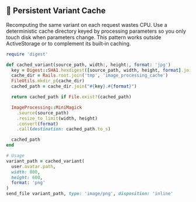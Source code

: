 ## 💾 Persistent Variant Cache

Recomputing the same variant on each request wastes CPU. Use a deterministic cache directory keyed by processing parameters so you only touch disk when parameters change. This pattern works outside ActiveStorage or to complement its built‐in caching.

```ruby
require 'digest'

def cached_variant(source_path, width:, height:, format: 'jpg')
  key = Digest::SHA1.hexdigest([source_path, width, height, format].join(':'))
  cache_dir = Rails.root.join('tmp', 'image_processing_cache')
  FileUtils.mkdir_p(cache_dir)
  cached_path = cache_dir.join("#{key}.#{format}")

  return cached_path if File.exist?(cached_path)

  ImageProcessing::MiniMagick
    .source(source_path)
    .resize_to_limit(width, height)
    .convert(format)
    .call(destination: cached_path.to_s)

  cached_path
end

# Usage
variant_path = cached_variant(
  user.avatar.path,
  width: 800,
  height: 600,
  format: 'png'
)
send_file variant_path, type: 'image/png', disposition: 'inline'
```